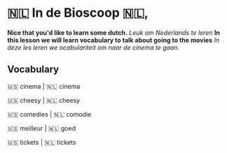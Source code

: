 # 🇳🇱 In de Bioscoop 🇳🇱,

__Nice that you'd like to learn some dutch.__
_Leuk om Nederlands te leren_
__In this lesson we will learn vocabulary to talk about going to the movies__
_In deze les leren we ocabulariteit om naar de cinema te gaan._

## Vocabulary

🇺🇸 cinema         | 🇳🇱 cinema  

🇺🇸 cheesy         | 🇳🇱 cheesy  

🇺🇸 comedies       | 🇳🇱 comodie  

🇺🇸 meilleur       | 🇳🇱 goed  

🇺🇸 tickets        | 🇳🇱 tickets  